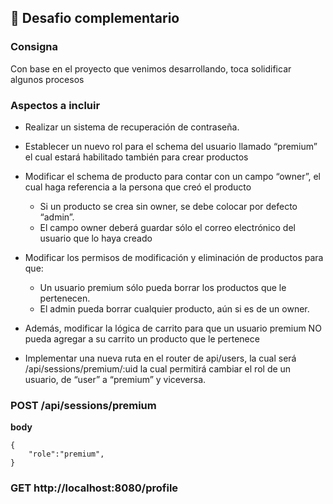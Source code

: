 ## 📁 Desafio complementario

### Consigna

Con base en el proyecto que venimos desarrollando, toca solidificar algunos procesos

### Aspectos a incluir

- Realizar un sistema de recuperación de contraseña.

- Establecer un nuevo rol para el schema del usuario llamado “premium” el cual estará habilitado también para crear productos
- Modificar el schema de producto para contar con un campo “owner”, el cual haga referencia a la persona que creó el producto
  - Si un producto se crea sin owner, se debe colocar por defecto “admin”.
  - El campo owner deberá guardar sólo el correo electrónico del usuario que lo haya creado
- Modificar los permisos de modificación y eliminación de productos para que:

  - Un usuario premium sólo pueda borrar los productos que le pertenecen.
  - El admin pueda borrar cualquier producto, aún si es de un owner.

- Además, modificar la lógica de carrito para que un usuario premium NO pueda agregar a su carrito un producto que le pertenece
- Implementar una nueva ruta en el router de api/users, la cual será /api/sessions/premium/:uid la cual permitirá cambiar el rol de un usuario, de “user” a “premium” y viceversa.

### POST /api/sessions/premium

**body**

```
{
    "role":"premium",
}
```

### GET http://localhost:8080/profile
